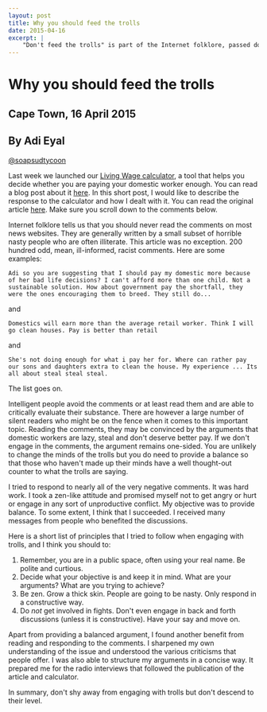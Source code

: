 ```yaml
---
layout: post
title: Why you should feed the trolls
date: 2015-04-16
excerpt: |
    "Don't feed the trolls" is part of the Internet folklore, passed down from father to son, mother to daughter. I would like to challenge that idea and explain why sometimes you need to engage with the trolls.
---
```


# Why you should feed the trolls

## Cape Town, 16 April 2015
## By Adi Eyal
[@soapsudtycoon](https://twitter.com/soapsudtycoon)

Last week we launched our [Living Wage calculator](http://living-wage.co.za), a tool that helps you decide whether you are paying your domestic worker enough. You can read a blog post about it [here](/2015/04/08/pay-a-living-wage.html). In this short post, I would like to describe the response to the calculator and how I dealt with it. You can read the original article [here](www.fin24.com/Economy/Labour/News/Are-you-paying-your-domestic-worker-enough-20150330). Make sure you scroll down to the comments below.

Internet folklore tells us that you should never read the comments on most news websites. They are generally written by a small subset of horrible nasty people who are often illiterate. This article was no exception. 200 hundred odd, mean, ill-informed, racist comments. Here are some examples:

    Adi so you are suggesting that I should pay my domestic more because of her bad life decisions? I can't afford more than one child. Not a sustainable solution. How about government pay the shortfall, they were the ones encouraging them to breed. They still do...

and

    Domestics will earn more than the average retail worker. Think I will go clean houses. Pay is better than retail

and 

    She's not doing enough for what i pay her for. Where can rather pay our sons and daughters extra to clean the house. My experience ... Its all about steal steal steal.

The list goes on. 

Intelligent people avoid the comments or at least read them and are able to critically evaluate their substance. There are however a large number of silent readers who might be on the fence when it comes to this important topic. Reading the comments, they may be convinced by the arguments that domestic workers are lazy, steal and don't deserve better pay. If we don't engage in the comments, the argument remains one-sided. You are unlikely to change the minds of the trolls but you do need to provide a balance so that those who haven't made up their minds have a well thought-out counter to what the trolls are saying.

I tried to respond to nearly all of the very negative comments. It was hard work. I took a zen-like attitude and promised myself not to get angry or hurt or engage in any sort of unproductive conflict. My objective was to provide balance. To some extent, I think that I succeeded. I received many messages from people who benefited the discussions.

Here is a short list of principles that I tried to follow when engaging with trolls, and I think you should to:

1. Remember, you are in a public space, often using your real name. Be polite and curtious.
2. Decide what your objective is and keep it in mind. What are your arguments? What are you trying to achieve?
3. Be zen. Grow a thick skin. People are going to be nasty. Only respond in a constructive way.
4. Do *not* get involved in fights. Don't even engage in back and forth discussions (unless it is constructive). Have your say and move on.

Apart from providing a balanced argument, I found another benefit from reading and responding to the comments. I sharpened my own understanding of the issue and understood the various criticisms that people offer. I was also able to structure my arguments in a concise way. It prepared me for the radio interviews that followed the publication of the article and calculator.

In summary, don't shy away from engaging with trolls but don't descend to their level.
